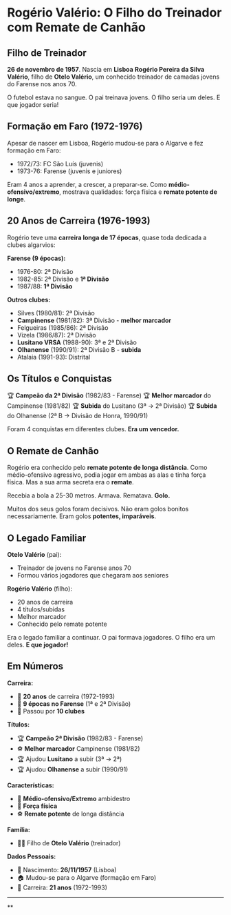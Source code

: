 # Rogério Valério: O Filho do Treinador com Remate de Canhão

## Filho de Treinador

**26 de novembro de 1957**. Nascia em **Lisboa** **Rogério Pereira da Silva Valério**, filho de **Otelo Valério**, um conhecido treinador de camadas jovens do Farense nos anos 70.

O futebol estava no sangue. O pai treinava jovens. O filho seria um deles. E que jogador seria!

## Formação em Faro (1972-1976)

Apesar de nascer em Lisboa, Rogério mudou-se para o Algarve e fez formação em Faro:
- 1972/73: FC São Luís (juvenis)
- 1973-76: Farense (juvenis e juniores)

Eram 4 anos a aprender, a crescer, a preparar-se. Como **médio-ofensivo/extremo**, mostrava qualidades: força física e **remate potente de longe**.

## 20 Anos de Carreira (1976-1993)

Rogério teve uma **carreira longa de 17 épocas**, quase toda dedicada a clubes algarvios:

**Farense (9 épocas):**
- 1976-80: 2ª Divisão
- 1982-85: 2ª Divisão e **1ª Divisão**
- 1987/88: **1ª Divisão**

**Outros clubes:**
- Silves (1980/81): 2ª Divisão
- **Campinense** (1981/82): 3ª Divisão - **melhor marcador**
- Felgueiras (1985/86): 2ª Divisão
- Vizela (1986/87): 2ª Divisão
- **Lusitano VRSA** (1988-90): 3ª e 2ª Divisão
- **Olhanense** (1990/91): 2ª Divisão B - **subida**
- Atalaia (1991-93): Distrital

## Os Títulos e Conquistas

🏆 **Campeão da 2ª Divisão** (1982/83 - Farense)
🏆 **Melhor marcador** do Campinense (1981/82)
🏆 **Subida** do Lusitano (3ª → 2ª Divisão)
🏆 **Subida** do Olhanense (2ª B → Divisão de Honra, 1990/91)

Foram 4 conquistas em diferentes clubes. **Era um vencedor.**

## O Remate de Canhão

Rogério era conhecido pelo **remate potente de longa distância**. Como médio-ofensivo agressivo, podia jogar em ambas as alas e tinha força física. Mas a sua arma secreta era o **remate**.

Recebia a bola a 25-30 metros. Armava. Rematava. **Golo.**

Muitos dos seus golos foram decisivos. Não eram golos bonitos necessariamente. Eram golos **potentes, imparáveis**.

## O Legado Familiar

**Otelo Valério** (pai):
- Treinador de jovens no Farense anos 70
- Formou vários jogadores que chegaram aos seniores

**Rogério Valério** (filho):
- 20 anos de carreira
- 4 títulos/subidas
- Melhor marcador
- Conhecido pelo remate potente

Era o legado familiar a continuar. O pai formava jogadores. O filho era um deles. **E que jogador!**

## Em Números

**Carreira:**
- 🎽 **20 anos** de carreira (1972-1993)
- 🎽 **9 épocas no Farense** (1ª e 2ª Divisão)
- 🎽 Passou por **10 clubes**

**Títulos:**
- 🏆 **Campeão 2ª Divisão** (1982/83 - Farense)
- ⚽ **Melhor marcador** Campinense (1981/82)
- 🏆 Ajudou **Lusitano** a subir (3ª → 2ª)
- 🏆 Ajudou **Olhanense** a subir (1990/91)

**Características:**
- 🎯 **Médio-ofensivo/Extremo** ambidestro
- 💪 **Força física**
- ⚽ **Remate potente** de longa distância

**Família:**
- 👨‍👦 Filho de **Otelo Valério** (treinador)

**Dados Pessoais:**
- 📅 Nascimento: **26/11/1957** (Lisboa)
- 🏠 Mudou-se para o Algarve (formação em Faro)
- 🏃 Carreira: **21 anos** (1972-1993)

---

**